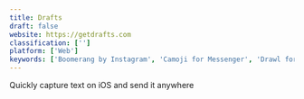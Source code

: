 ```yaml
---
title: Drafts
draft: false 
website: https://getdrafts.com
classification: ['']
platform: ['Web']
keywords: ['Boomerang by Instagram', 'Camoji for Messenger', 'Drawl for Messenger', 'Ebroji', 'Evernote', 'GIF Search on Twitter', 'GIFjam for Messenger', 'GIPHY for iMessage', 'Giffage', 'Gifify', 'Gifmock', 'Google', 'Guggy', 'Highlight', 'Joplin', 'KitCut', 'Picklemojis for iMessage', 'Rif', 'Typora']
---
```

Quickly capture text on iOS and send it anywhere